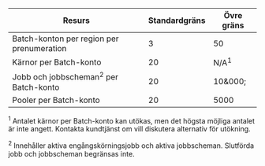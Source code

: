 | **Resurs** | **Standardgräns** | **Övre gräns** |
| --- | --- | --- |
| Batch-konton per region per prenumeration |3 |50 |
| Kärnor per Batch-konto |20 |N/A<sup>1</sup> |
| Jobb och jobbscheman<sup>2</sup> per Batch-konto |20 |10&000; |
| Pooler per Batch-konto |20 |5000 |

<sup>1</sup> Antalet kärnor per Batch-konto kan utökas, men det högsta möjliga antalet är inte angett. Kontakta kundtjänst om vill diskutera alternativ för utökning.

<sup>2</sup> Innehåller aktiva engångskörningsjobb och aktiva jobbscheman. Slutförda jobb och jobbscheman begränsas inte.


<!--HONumber=Feb17_HO2-->


